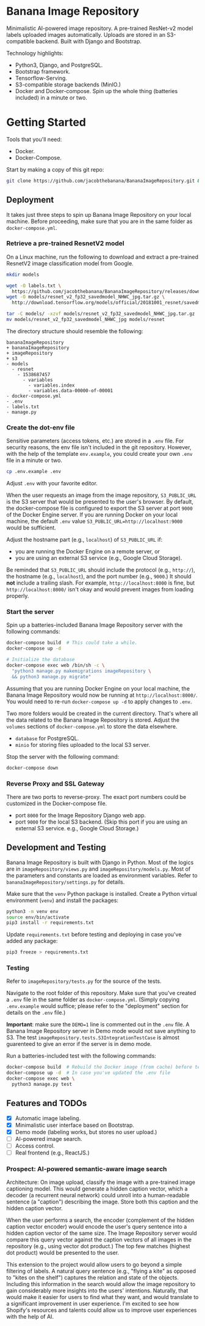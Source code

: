 # Banana Image Repository
Minimalistic AI-powered image repository. A pre-trained ResNet-v2 model labels uploaded images automatically. Uploads are stored in an S3-compatible backend. Built with Django and Bootstrap. 

Technology highlights:
- Python3, Django, and PostgreSQL.
- Bootstrap framework.
- Tensorflow-Serving.
- S3-compatible storage backends (MinIO.)
- Docker and Docker-compose. Spin up the whole thing (batteries included) in a minute or two.

# Getting Started 
Tools that you'll need: 
- Docker.
- Docker-Compose.

Start by making a copy of this git repo:
```bash
git clone https://github.com/jacobthebanana/BananaImageRepository.git && cd BananaImageRepository
```

## Deployment
It takes just three steps to spin up Banana Image Repository on your local machine. Before proceeding, make sure that you are in the same folder as `docker-compose.yml`.

### Retrieve a pre-trained ResnetV2 model
On a Linux machine, run the following to download and extract a pre-trained ResnetV2 image classification model from Google. 
```bash
mkdir models

wget -O labels.txt \
  https://github.com/jacobthebanana/BananaImageRepository/releases/download/files/labels.txt
wget -O models/resnet_v2_fp32_savedmodel_NHWC_jpg.tar.gz \
  http://download.tensorflow.org/models/official/20181001_resnet/savedmodels/resnet_v2_fp32_savedmodel_NHWC_jpg.tar.gz

tar -C models/ -xzvf models/resnet_v2_fp32_savedmodel_NHWC_jpg.tar.gz
mv models/resnet_v2_fp32_savedmodel_NHWC_jpg models/resnet
```

The directory structure should resemble the following:
```
bananaImageRepository
+ bananaImageRepository
+ imageRepository
+ s3
- models 
  - resnet
    - 1538687457
      - variables
        - variables.index
        - variables.data-00000-of-00001
- docker-compose.yml
- .env
- labels.txt
- manage.py
```

### Create the dot-env file
Sensitive parameters (access tokens, etc.) are stored in a `.env` file. For security reasons, the env file isn't included in the git repository. However, with the help of the template `env.example`, you could create your own `.env` file in a minute or two.
```bash
cp .env.example .env
```

Adjust `.env` with your favorite editor. 

When the user requests an image from the image repository, `S3_PUBLIC_URL` is the S3 server that would be presented to the user's browser. By default, the docker-compose file is configured to export the S3 server at port `9000` of the Docker Engine server. If you are running Docker on your local machine, the default `.env` value `S3_PUBLIC_URL=http://localhost:9000` would be sufficient. 

Adjust the hostname part (e.g., `localhost`) of `S3_PUBLIC_URL` if: 
- you are running the Docker Engine on a remote server, or 
- you are using an external S3 service (e.g., Google Cloud Storage). 

Be reminded that `S3_PUBLIC_URL` should include the protocol (e.g., `http://`), the hostname (e.g., `localhost`), and the port number (e.g., `9000`.) It should **not** include a trailing slash. For example, `http://localhost:8000` is fine, but `http://localhost:8000/` isn't okay and would prevent images from loading properly. 


### Start the server
Spin up a batteries-included Banana Image Repository server with the following commands:
```bash
docker-compose build  # This could take a while.
docker-compose up -d

# Initialize the database
docker-compose exec web /bin/sh -c \
  "python3 manage.py makemigrations imageRepository \
  && python3 manage.py migrate"
```

Assuming that you are running Docker Engine on your local machine, the Banana Image Repository would now be running at `http://localhost:8000/`. You would need to re-run `docker-compose up -d` to apply changes to `.env`. 


Two more folders would be created in the current directory. That's where all the data related to the Banana Image Repository is stored. Adjust the `volumes` sections of `docker-compose.yml` to store the data elsewhere. 
- `database` for PostgreSQL.
- `minio` for storing files uploaded to the local S3 server.

Stop the server with the following command:
```bash
docker-compose down
```

### Reverse Proxy and SSL Gateway
There are two ports to reverse-proxy. The exact port numbers could be customized in the Docker-compose file.
- port `8000` for the Image Repository Django web app.
- port `9000` for the local S3 backend. (Skip this port if you are using an external S3 service. e.g., Google Cloud Storage.) 


## Development and Testing
Banana Image Repository is built with Django in Python. Most of the logics are in `imageRepository/views.py` and `imageRepository/models.py`. Most of the parameters and constants are loaded as environment variables. Refer to `bananaImageRepository/settings.py` for details.

Make sure that the `venv` Python package is installed. Create a Python virtual environment (`venv`) and install the packages:
```bash
python3 -m venv env
source env/bin/activate
pip3 install -r requirements.txt
```

Update `requirements.txt` before testing and deploying in case you've added any package: 
```bash
pip3 freeze > requirements.txt
```

### Testing
Refer to `imageRepository/tests.py` for the source of the tests.

Navigate to the root folder of this repository. Make sure that you've created a `.env` file in the same folder as `docker-compose.yml`. (Simply copying `.env.example` would suffice; please refer to the "deployment" section for details on the `.env` file.) 

**Important**: make sure the `DEMO=1` line is commented out in the `.env` file. A Banana Image Repository server in Demo mode would not save anything to S3. The test `imageRepository.tests.S3IntegrationTestCase` is almost guarenteed to give an error if the server is in demo mode.

Run a batteries-included test with the following commands:
```bash 
docker-compose build  # Rebuild the Docker image (from cache) before testing
docker-compose up -d  # In case you've updated the .env file
docker-compose exec web \
  python3 manage.py test
```

## Features and TODOs
- [x] Automatic image labeling.
- [x] Minimalistic user interface based on Bootstrap.
- [x] Demo mode (labeling works, but stores no user upload.)
- [ ] AI-powered image search.
- [ ] Access control.
- [ ] Real frontend (e.g., ReactJS.)

### Prospect: AI-powered semantic-aware image search
Architecture: On image upload, classify the image with a pre-trained image captioning model. This would generate a hidden caption vector, which a decoder (a recurrent neural network) could unroll into a human-readable sentence (a "caption") describing the image. Store both this caption and the hidden caption vector.

When the user performs a search, the encoder (complement of the hidden caption vector encoder) would encode the user's query sentence into a hidden caption vector of the same size. The Image Repository server would compare this query vector against the caption vectors of all images in the repository (e.g., using vector dot product.) The top few matches (highest dot product) would be presented to the user.

This extension to the project would allow users to go beyond a simple filtering of labels. A natural query sentence (e.g., "flying a kite" as opposed to "kites on the shelf") captures the relation and state of the objects. Including this information in the search would allow the image repository to gain considerably more insights into the users' intentions. Naturally, that would make it easier for users to find what they want, and would translate to a significant improvement in user experience. I'm excited to see how Shopify's resources and talents could allow us to improve user experiences with the help of AI. 